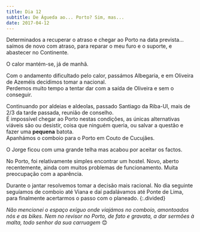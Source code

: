 ```yaml
---
title: Dia 12
subtitle: De Águeda ao... Porto? Sim, mas...
date: 2017-04-12
---
```


Determinados a recuperar o atraso e chegar ao Porto na data prevista... saímos de novo com atraso, para reparar o meu furo e o suporte, e abastecer no Continente.

O calor mantém-se, já de manhã.

Com o andamento dificultado pelo calor, passámos Albegaria, e em Oliveira de Azeméis decidimos tomar a nacional.\
Perdemos muito tempo a tentar dar com a saída de Oliveira e sem o conseguir.

Continuando por aldeias e aldeolas, passado Santiago da Riba-Ul, mais de 2/3 da tarde passada, reunião de conselho.\
É impossível chegar ao Porto nestas condições, as únicas alternativas viáveis são ou desistir, coisa que ninguém queria, ou salvar a questão e fazer uma **pequena** batota.\
Apanhámos o comboio para o Porto em Couto de Cucujães.

O Jorge ficou com uma grande telha mas acabou por aceitar os factos.

No Porto, foi relativamente simples encontrar um hostel. Novo, aberto recentemente, ainda com muitos problemas de funcionamento. Muita preocupação com a aparência.

Durante o jantar resolvemos tomar a decisão mais racional. No dia seguinte seguíamos de comboio até Viana e daí padalávamos até Ponte de Lima, para finalmente acertarmos o passo com o planeado.
{:.divided}

*Não mencionei o espaço exíguo onde viajámos no comboio, amontoados nós e as bikes. Nem no revisor no Porto, de fato e gravata, a dar sermões à malta, todo senhor da sua carruagem* 😊
